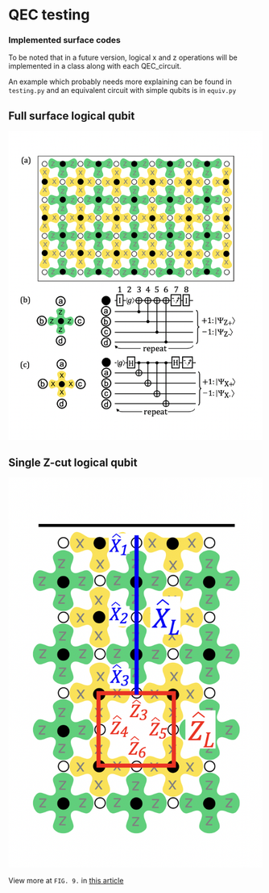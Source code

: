 # QEC testing

### Implemented surface codes

To be noted that in a future version, logical x and z operations will be implemented in a
class along with each QEC_circuit.

An example which probably needs more explaining can be found in ```testing.py``` and 
an equivalent circuit with simple qubits is in ```equiv.py```

## Full surface logical qubit

![S1](pics/SurfaceCodeFull.png)


## Single Z-cut logical qubit

![S2](pics/SingleZcut.png)


View more at ```FIG. 9.``` in [this article](https://arxiv.org/pdf/1208.0928.pdf)
